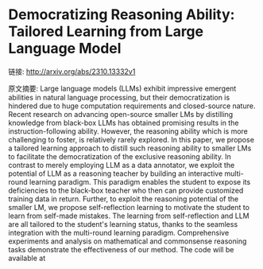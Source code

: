 # Democratizing Reasoning Ability: Tailored Learning from Large Language Model

链接: http://arxiv.org/abs/2310.13332v1

原文摘要:
Large language models (LLMs) exhibit impressive emergent abilities in natural
language processing, but their democratization is hindered due to huge
computation requirements and closed-source nature. Recent research on advancing
open-source smaller LMs by distilling knowledge from black-box LLMs has
obtained promising results in the instruction-following ability. However, the
reasoning ability which is more challenging to foster, is relatively rarely
explored. In this paper, we propose a tailored learning approach to distill
such reasoning ability to smaller LMs to facilitate the democratization of the
exclusive reasoning ability. In contrast to merely employing LLM as a data
annotator, we exploit the potential of LLM as a reasoning teacher by building
an interactive multi-round learning paradigm. This paradigm enables the student
to expose its deficiencies to the black-box teacher who then can provide
customized training data in return. Further, to exploit the reasoning potential
of the smaller LM, we propose self-reflection learning to motivate the student
to learn from self-made mistakes. The learning from self-reflection and LLM are
all tailored to the student's learning status, thanks to the seamless
integration with the multi-round learning paradigm. Comprehensive experiments
and analysis on mathematical and commonsense reasoning tasks demonstrate the
effectiveness of our method. The code will be available at

